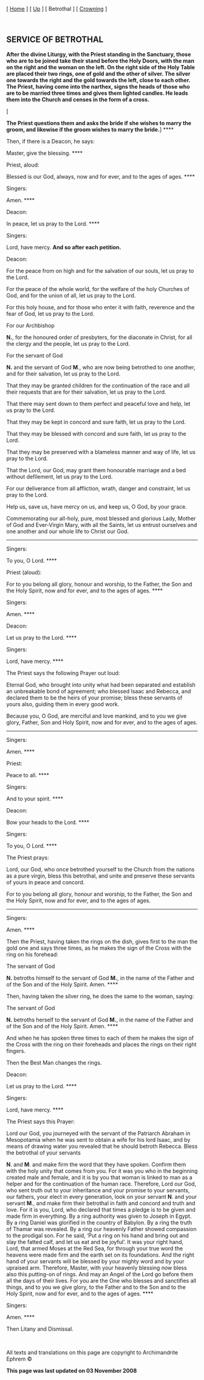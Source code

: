 \[ [Home](index.md) \] \[ [Up](marriage.md) \] \[ Betrothal \] \[ [Crowning](crowning.md) \]

 

SERVICE OF BETROTHAL
--------------------

**After the divine Liturgy, with the Priest standing in the Sanctuary, those who are to be joined take their stand before the Holy Doors, with the man on the right and the woman on the left. On the right side of the Holy Table are placed their two rings, one of gold and the other of silver. The silver one towards the right and the gold towards the left, close to each other. The Priest, having come into the narthex, signs the heads of those who are to be married three times and gives them lighted candles. He leads them into the Church and censes in the form of a cross.**

\[

**The Priest questions them and asks the bride if she wishes to marry the groom, and likewise if the groom wishes to marry the bride.**\] ****

Then, if there is a Deacon, he says:

Master, give the blessing. ****

Priest, aloud:

Blessed is our God, always, now and for ever, and to the ages of ages. ****

Singers:

Amen. ****

Deacon:

In peace, let us pray to the Lord. ****

Singers:

Lord, have mercy. **And so after each petition.**

Deacon:

For the peace from on high and for the salvation of our souls, let us pray to the Lord.

For the peace of the whole world, for the welfare of the holy Churches of God, and for the union of all, let us pray to the Lord.

For this holy house, and for those who enter it with faith, reverence and the fear of God, let us pray to the Lord.

For our Archbishop

**N.**, for the honoured order of presbyters, for the diaconate in Christ, for all the clergy and the people, let us pray to the Lord.

For the servant of God

**N.** and the servant of God **M**., who are now being betrothed to one another, and for their salvation, let us pray to the Lord.

That they may be granted children for the continuation of the race and all their requests that are for their salvation, let us pray to the Lord.

That there may sent down to them perfect and peaceful love and help, let us pray to the Lord.

That they may be kept in concord and sure faith, let us pray to the Lord.

That they may be blessed with concord and sure faith, let us pray to the Lord.

That they may be preserved with a blameless manner and way of life, let us pray to the Lord.

That the Lord, our God, may grant them honourable marriage and a bed without defilement, let us pray to the Lord.

For our deliverance from all affliction, wrath, danger and constraint, let us pray to the Lord.

Help us, save us, have mercy on us, and keep us, O God, by your grace.

Commemorating our all-holy, pure, most blessed and glorious Lady, Mother of God and Ever-Virgin Mary, with all the Saints, let us entrust ourselves and one another and our whole life to Christ our God.

****

Singers:

To you, O Lord. ****

Priest (aloud):

For to you belong all glory, honour and worship, to the Father, the Son and the Holy Spirit, now and for ever, and to the ages of ages. ****

Singers:

Amen. ****

Deacon:

Let us pray to the Lord. ****

Singers:

Lord, have mercy. ****

The Priest says the following Prayer out loud:

Eternal God, who brought into unity what had been separated and establish an unbreakable bond of agreement; who blessed Isaac and Rebecca, and declared them to be the heirs of your promise; bless these servants of yours also, guiding them in every good work.

Because you, O God, are merciful and love mankind, and to you we give glory, Father, Son and Holy Spirit, now and for ever, and to the ages of ages.

****

Singers:

Amen. ****

Priest:

Peace to all. ****

Singers:

And to your spirit. ****

Deacon:

Bow your heads to the Lord. ****

Singers:

To you, O Lord. ****

The Priest prays:

Lord, our God, who once betrothed yourself to the Church from the nations as a pure virgin, bless this betrothal, and unite and preserve these servants of yours in peace and concord.

For to you belong all glory, honour and worship, to the Father, the Son and the Holy Spirit, now and for ever, and to the ages of ages.

****

Singers:

Amen. ****

Then the Priest, having taken the rings on the dish, gives first to the man the gold one and says three times, as he makes the sign of the Cross with the ring on his forehead:

The servant of God

**N.** betroths himself to the servant of God **M.**, in the name of the Father and of the Son and of the Holy Spirit. Amen. ****

Then, having taken the silver ring, he does the same to the woman, saying:

The servant of God

**N.** betroths herself to the servant of God **M.**, in the name of the Father and of the Son and of the Holy Spirit. Amen. ****

And when he has spoken three times to each of them he makes the sign of the Cross with the ring on their foreheads and places the rings on their right fingers.

Then the Best Man changes the rings.

Deacon:

Let us pray to the Lord. ****

Singers:

Lord, have mercy. ****

The Priest says this Prayer:

Lord our God, you journeyed with the servant of the Patriarch Abraham in Mesopotamia when he was sent to obtain a wife for his lord Isaac, and by means of drawing water you revealed that he should betroth Rebecca. Bless the betrothal of your servants

**N**. and **M**. and make firm the word that they have spoken. Confirm them with the holy unity that comes from you. For it was you who in the beginning created male and female, and it is by you that woman is linked to man as a helper and for the continuation of the human race. Therefore, Lord our God, who sent truth out to your inheritance and your promise to your servants, our fathers, your elect in every generation, look on your servant **N**. and your servant **M**., and make firm their betrothal in faith and concord and truth and love. For it is you, Lord, who declared that times a pledge is to be given and made firm in everything. By a ring authority was given to Joseph in Egypt. By a ring Daniel was glorified in the country of Babylon. By a ring the truth of Thamar was revealed. By a ring our heavenly Father showed compassion to the prodigal son. For he said, ‘Put a ring on his hand and bring out and slay the fatted calf, and let us eat and be joyful’. It was your right hand, Lord, that armed Moses at the Red Sea, for through your true word the heavens were made firm and the earth set on its foundations. And the right hand of your servants will be blessed by your mighty word and by your upraised arm. Therefore, Master, with your heavenly blessing now bless also this putting-on of rings. And may an Angel of the Lord go before them all the days of their lives. For you are the One who blesses and sanctifies all things, and to you we give glory, to the Father and to the Son and to the Holy Spirit, now and for ever, and to the ages of ages. ****

Singers:

Amen. ****

Then Litany and Dismissal.

 

All texts and translations on this page are copyright to
Archimandrite Ephrem ©

**This page was last updated on 03 November 2008**
